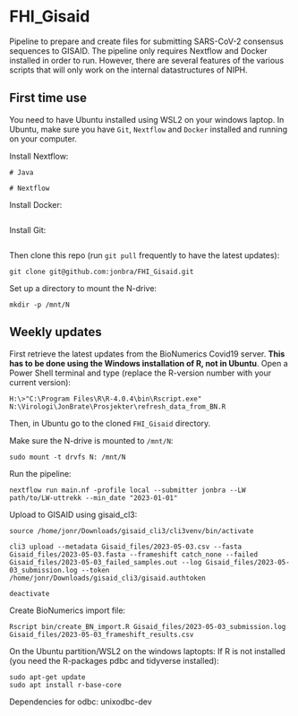 # FHI_Gisaid

Pipeline to prepare and create files for submitting SARS-CoV-2 consensus sequences to GISAID. The pipeline only requires Nextflow and Docker installed in order to run. However, there are several features of the various scripts that will only work on the internal datastructures of NIPH. 

## First time use

You need to have Ubuntu installed using WSL2 on your windows laptop. In Ubuntu, make sure you have `Git`, `Nextflow` and `Docker` installed and running on your computer. 

Install Nextflow:
```
# Java

# Nextflow
```

Install Docker:
```
```

Install Git:
```
```

Then clone this repo (run `git pull` frequently to have the latest updates):
```
git clone git@github.com:jonbra/FHI_Gisaid.git
```

Set up a directory to mount the N-drive:
```
mkdir -p /mnt/N
```

## Weekly updates
First retrieve the latest updates from the BioNumerics Covid19 server. **This has to be done using the Windows installation of R, not in Ubuntu**. Open a Power Shell terminal and type (replace the R-version number with your current version):
```
H:\>"C:\Program Files\R\R-4.0.4\bin\Rscript.exe" N:\Virologi\JonBrate\Prosjekter\refresh_data_from_BN.R
```

Then, in Ubuntu go to the cloned `FHI_Gisaid` directory.

Make sure the N-drive is mounted to `/mnt/N`:
```
sudo mount -t drvfs N: /mnt/N 
```

Run the pipeline:
```
nextflow run main.nf -profile local --submitter jonbra --LW path/to/LW-uttrekk --min_date "2023-01-01"
```

Upload to GISAID using gisaid_cl3:   
```
source /home/jonr/Downloads/gisaid_cli3/cli3venv/bin/activate

cli3 upload --metadata Gisaid_files/2023-05-03.csv --fasta Gisaid_files/2023-05-03.fasta --frameshift catch_none --failed Gisaid_files/2023-05-03_failed_samples.out --log Gisaid_files/2023-05-03_submission.log --token /home/jonr/Downloads/gisaid_cli3/gisaid.authtoken
```

```
deactivate
```  

Create BioNumerics import file:
```
Rscript bin/create_BN_import.R Gisaid_files/2023-05-03_submission.log Gisaid_files/2023-05-03_frameshift_results.csv
```




On the Ubuntu partition/WSL2 on the windows laptopts:
If R is not installed (you need the R-packages pdbc and tidyverse installed):
```
sudo apt-get update
sudo apt install r-base-core
```

Dependencies for odbc:
unixodbc-dev


